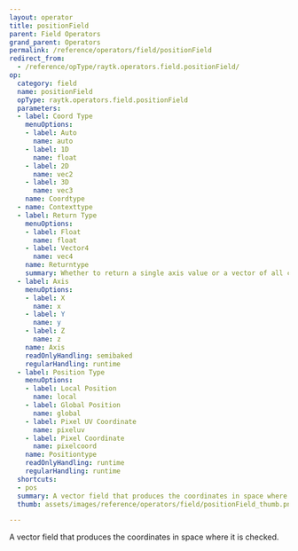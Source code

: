 ```yaml
---
layout: operator
title: positionField
parent: Field Operators
grand_parent: Operators
permalink: /reference/operators/field/positionField
redirect_from:
  - /reference/opType/raytk.operators.field.positionField/
op:
  category: field
  name: positionField
  opType: raytk.operators.field.positionField
  parameters:
  - label: Coord Type
    menuOptions:
    - label: Auto
      name: auto
    - label: 1D
      name: float
    - label: 2D
      name: vec2
    - label: 3D
      name: vec3
    name: Coordtype
  - name: Contexttype
  - label: Return Type
    menuOptions:
    - label: Float
      name: float
    - label: Vector4
      name: vec4
    name: Returntype
    summary: Whether to return a single axis value or a vector of all coordinate parts.
  - label: Axis
    menuOptions:
    - label: X
      name: x
    - label: Y
      name: y
    - label: Z
      name: z
    name: Axis
    readOnlyHandling: semibaked
    regularHandling: runtime
  - label: Position Type
    menuOptions:
    - label: Local Position
      name: local
    - label: Global Position
      name: global
    - label: Pixel UV Coordinate
      name: pixeluv
    - label: Pixel Coordinate
      name: pixelcoord
    name: Positiontype
    readOnlyHandling: runtime
    regularHandling: runtime
  shortcuts:
  - pos
  summary: A vector field that produces the coordinates in space where it is checked.
  thumb: assets/images/reference/operators/field/positionField_thumb.png

---
```



A vector field that produces the coordinates in space where it is checked.